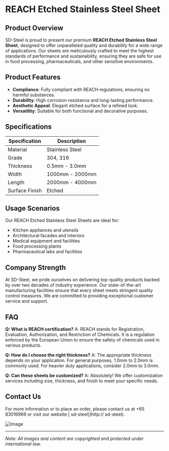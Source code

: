 # REACH Etched Stainless Steel Sheet

## Product Overview
SD-Steel is proud to present our premium **REACH Etched Stainless Steel Sheet**, designed to offer unparalleled quality and durability for a wide range of applications. Our sheets are meticulously crafted to meet the highest standards of performance and sustainability, ensuring they are safe for use in food processing, pharmaceuticals, and other sensitive environments.

## Product Features
- **Compliance**: Fully compliant with REACH regulations, ensuring no harmful substances.
- **Durability**: High corrosion resistance and long-lasting performance.
- **Aesthetic Appeal**: Elegant etched surface for a refined look.
- **Versatility**: Suitable for both functional and decorative purposes.

## Specifications

| Specification         | Description                                       |
|-----------------------|---------------------------------------------------|
| Material              | Stainless Steel                                   |
| Grade                 | 304, 316                                          |
| Thickness             | 0.5mm - 3.0mm                                     |
| Width                 | 1000mm - 2000mm                                   |
| Length                | 2000mm - 4000mm                                   |
| Surface Finish        | Etched                                            |

## Usage Scenarios
Our REACH Etched Stainless Steel Sheets are ideal for:
- Kitchen appliances and utensils
- Architectural facades and interiors
- Medical equipment and facilities
- Food processing plants
- Pharmaceutical labs and facilities

## Company Strength
At SD-Steel, we pride ourselves on delivering top-quality products backed by over two decades of industry experience. Our state-of-the-art manufacturing facilities ensure that every sheet meets stringent quality control measures. We are committed to providing exceptional customer service and support.

## FAQ
**Q: What is REACH certification?**
A: REACH stands for Registration, Evaluation, Authorization, and Restriction of Chemicals. It is a regulation enforced by the European Union to ensure the safety of chemicals used in various products.

**Q: How do I choose the right thickness?**
A: The appropriate thickness depends on your application. For general purposes, 1.0mm to 2.0mm is commonly used. For heavier duty applications, consider 2.0mm to 3.0mm.

**Q: Can these sheets be customized?**
A: Absolutely! We offer customization services including size, thickness, and finish to meet your specific needs.

## Contact Us
For more information or to place an order, please contact us at +65 83016969 or visit our website [ sd-steel](http:// sd-steel).

![Image](https://github.com/user-attachments/assets/2567258e-e124-4816-932d-1809bd27ef0b)

---

*Note: All images and content are copyrighted and protected under international law.*